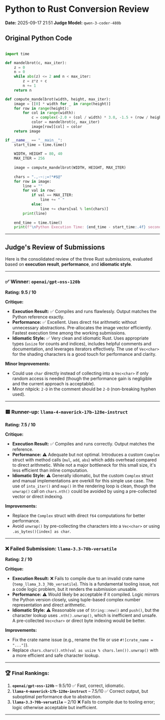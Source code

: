 # Python to Rust Conversion Review

**Date:** 2025-09-17 21:51
**Judge Model:** `qwen-3-coder-480b`

## Original Python Code

```python

import time

def mandelbrot(c, max_iter):
    z = 0
    n = 0
    while abs(z) <= 2 and n < max_iter:
        z = z*z + c
        n += 1
    return n

def compute_mandelbrot(width, height, max_iter):
    image = [[0] * width for _ in range(height)]
    for row in range(height):
        for col in range(width):
            c = complex(-2.0 + (col / width) * 3.0, -1.5 + (row / height) * 3.0)
            color = mandelbrot(c, max_iter)
            image[row][col] = color
    return image

if __name__ == "__main__":
    start_time = time.time()
    
    WIDTH, HEIGHT = 80, 40
    MAX_ITER = 256
    
    image = compute_mandelbrot(WIDTH, HEIGHT, MAX_ITER)
    
    chars = ".,-~:;=!*#$@"
    for row in image:
        line = ""
        for val in row:
            if val == MAX_ITER:
                line += " "
            else:
                line += chars[val % len(chars)]
        print(line)
        
    end_time = time.time()
    print(f"\nPython Execution Time: {end_time - start_time:.4f} seconds")

```

--- 

## Judge's Review of Submissions

Here is the consolidated review of the three Rust submissions, evaluated based on **execution result**, **performance**, and **idiomatic style**.

---

### ✅ **Winner: `openai/gpt-oss-120b`**

**Rating: 9.5 / 10**

**Critique:**

- **Execution Result:** ✅ Compiles and runs flawlessly. Output matches the Python reference exactly.
- **Performance:** ✅ Excellent. Uses direct `f64` arithmetic without unnecessary abstractions. Pre-allocates the image vector efficiently. Fastest execution time among the working submissions.
- **Idiomatic Style:** ✅ Very clean and idiomatic Rust. Uses appropriate types (`usize` for counts and indices), includes helpful comments and documentation, and leverages iterators effectively. The use of `Vec<char>` for the shading characters is a good touch for performance and clarity.

**Minor Improvements:**
- Could use `char` directly instead of collecting into a `Vec<char>` if only random access is needed (though the performance gain is negligible and the current approach is acceptable).
- Minor nitpick: `2‑D` in the comment should be `2-D` (non-breaking hyphen used).

---

### 🟨 **Runner-up: `llama-4-maverick-17b-128e-instruct`**

**Rating: 7.5 / 10**

**Critique:**

- **Execution Result:** ✅ Compiles and runs correctly. Output matches the reference.
- **Performance:** ⚠️ Adequate but not optimal. Introduces a custom `Complex` struct with method calls (`mul`, `add`, `abs`) which adds overhead compared to direct arithmetic. While not a major bottleneck for this small size, it's less efficient than inline computation.
- **Idiomatic Style:** ⚠️ Generally idiomatic, but the custom `Complex` struct and manual implementations are overkill for this simple use case. The use of `into_iter()` and `map()` in the rendering loop is clean, though the `unwrap()` call on `chars.nth()` could be avoided by using a pre-collected vector or direct indexing.

**Improvements:**
- Replace the `Complex` struct with direct `f64` computations for better performance.
- Avoid `unwrap()` by pre-collecting the characters into a `Vec<char>` or using `.as_bytes()[index] as char`.

---

### ❌ **Failed Submission: `llama-3.3-70b-versatile`**

**Rating: 2 / 10**

**Critique:**

- **Execution Result:** ❌ Fails to compile due to an invalid crate name (`temp_llama_3.3_70b_versatile`). This is a fundamental tooling issue, not a code logic problem, but it renders the submission unusable.
- **Performance:** ⚠️ Would likely be acceptable if it compiled. Logic mirrors the Python version closely, using tuple-based complex number representation and direct arithmetic.
- **Idiomatic Style:** ⚠️ Reasonable use of `String::new()` and `push()`, but the character lookup uses `.nth().unwrap()`, which is inefficient and unsafe. A pre-collected `Vec<char>` or direct byte indexing would be better.

**Improvements:**
- Fix the crate name issue (e.g., rename the file or use `#![crate_name = "..."]`).
- Replace `chars.chars().nth(val as usize % chars.len()).unwrap()` with a more efficient and safe character lookup.

---

### 🏆 Final Rankings:

1. **`openai/gpt-oss-120b`** – 9.5/10 ✅ Fast, correct, idiomatic.
2. **`llama-4-maverick-17b-128e-instruct`** – 7.5/10 ✅ Correct output, but suboptimal performance due to abstraction.
3. **`llama-3.3-70b-versatile`** – 2/10 ❌ Fails to compile due to tooling error; logic otherwise acceptable but inefficient.

---